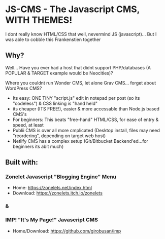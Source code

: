 # JS-CMS - The Javascript CMS, WITH THEMES!
I dont really know HTML/CSS that well, nevermind JS (javascript)... 
But I was able to cobble this Frankenstien together
## Why?
Well... Have you ever had a host that didnt support PHP/databases (A POPULAR & TARGET example would be Neocities)?

Where you couldnt run Wonder CMS, let alone Grav CMS... forget about WordPress CMS?
- Its easy: ONE TINY "script.js" edit in notepad per post (so its "codeless") & CSS linking is "hand held"
- its cheaper (ITS FREE!), easier & more accessable than Node.js based CMS's 
- For beginners: This beats "free-hand" HTML/CSS, for ease of entry & speed, at least
- Publii CMS is over all more cmplicated (Desktop install, files may need "reordering", depending on target web host) 
- Netlify CMS  has a complex setup (Git/Bitbucket Backend'ed...for beginners its abit much)
## Built with:
### Zonelet Javascript "Blogging Engine" Menu
- Home: https://zonelets.net/index.html
- Download: https://zonelets.itch.io/zonelets
### &
### IMP! "It's My Page!" Javascript CMS
- Home/Download: https://github.com/girobusan/imp
